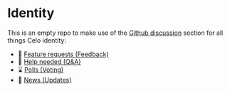 # Identity

This is an empty repo to make use of the [Github discussion](https://github.com/celo-org/identity/discussions) section for all things Celo identity:

- 🙏 [Feature requests (Feedback)](https://github.com/celo-org/identity/discussions/categories/feature-requests-feedback)
- 👋 [Help needed (Q&A)](https://github.com/celo-org/identity/discussions/categories/help-needed-q-a)
- ⌛️ [Polls (Voting)](https://github.com/celo-org/identity/discussions/categories/polls-voting)
- 📢 [News (Updates)](https://github.com/celo-org/identity/discussions/categories/news-updates)
